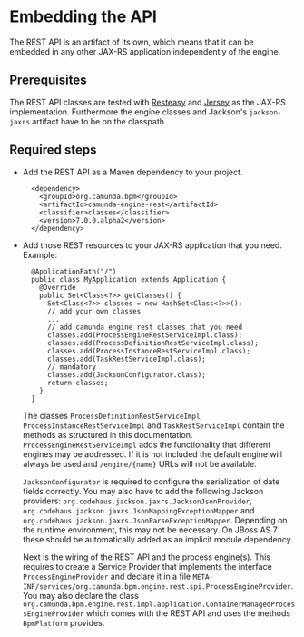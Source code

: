Embedding the API
==================

The REST API is an artifact of its own, which means that it can be embedded in any other JAX-RS application independently of the engine.

Prerequisites
--------------

The REST API classes are tested with <a href="http://www.jboss.org/resteasy/">Resteasy</a> and <a href="http://jersey.java.net/">Jersey</a> as the JAX-RS implementation.
Furthermore the engine classes and Jackson's `jackson-jaxrs` artifact have to be on the classpath.

Required steps
--------------

* Add the REST API as a Maven dependency to your project.


        <dependency>
          <groupId>org.camunda.bpm</groupId>
          <artifactId>camunda-engine-rest</artifactId>
          <classifier>classes</classifier>
          <version>7.0.0.alpha2</version>
        </dependency>

* Add those REST resources to your JAX-RS application that you need. Example:

        @ApplicationPath("/")
        public class MyApplication extends Application {
          @Override
          public Set<Class<?>> getClasses() {
            Set<Class<?>> classes = new HashSet<Class<?>>();
            // add your own classes 
            ...
            // add camunda engine rest classes that you need
            classes.add(ProcessEngineRestServiceImpl.class);
            classes.add(ProcessDefinitionRestServiceImpl.class);
            classes.add(ProcessInstanceRestServiceImpl.class);
            classes.add(TaskRestServiceImpl.class);
            // mandatory
            classes.add(JacksonConfigurator.class);
            return classes;
          }
        }

  The classes `ProcessDefinitionRestServiceImpl`, `ProcessInstanceRestServiceImpl` and `TaskRestServiceImpl`
  contain the methods as structured in this documentation. 
  `ProcessEngineRestServiceImpl` adds the functionality that different engines may be addressed.
  If it is not included the default engine will always be used and `/engine/{name}` URLs will not be available.
    
  `JacksonConfigurator` is required to configure the serialization of date fields correctly.
  You may also have to add the following Jackson providers: `org.codehaus.jackson.jaxrs.JacksonJsonProvider`,
  `org.codehaus.jackson.jaxrs.JsonMappingExceptionMapper` and `org.codehaus.jackson.jaxrs.JsonParseExceptionMapper`.
  Depending on the runtime environment, this may not be necessary. 
  On JBoss AS 7 these should be automatically added as an implicit module dependency.
  
  Next is the wiring of the REST API and the process engine(s). 
  This requires to create a Service Provider that implements the interface `ProcessEngineProvider`
  and declare it in a file `META-INF/services/org.camunda.bpm.engine.rest.spi.ProcessEngineProvider`.
  You may also declare the class `org.camunda.bpm.engine.rest.impl.application.ContainerManagedProcessEngineProvider` 
  which comes with the REST API and uses the methods `BpmPlatform` provides.
